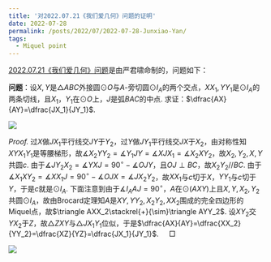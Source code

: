 ```yaml
---
title: '对2022.07.21《我们爱几何》问题的证明'
date: 2022-07-28
permalink: /posts/2022/07/2022-07-28-Junxiao-Yan/
tags:
  - Miquel point
---
```


[2022.07.21《我们爱几何》问题](https://mp.weixin.qq.com/s/bIXBc-uZw5zStB7lnOBXzQ)是由严君啸命制的，问题如下：

**问题**：设$X,Y$是$\triangle ABC$外接圆$\odot O$与$A$-旁切圆$\odot I_A$的两个交点，$XX_1,YY_1$是$\odot I_A$的两条切线，且$X_1，Y_1$在$\odot O$上，$J$是弧$BAC$的中点. 求证：$\dfrac{AX}{AY}=\dfrac{JX_1}{JY_1}$.

<img src="https://llddeddym.github.io/images/2022-07-28(1).png"/>

*Proof.* 过$X$做$JX_1$平行线交$JY$于$Y_2$，过$Y$做$JY_1$平行线交$JX$于$X_2$，由对称性知$XYX_1Y_1$是等腰梯形，故$\measuredangle X_2YY_2=\measuredangle Y_1JY=\measuredangle XJX_1=\measuredangle X_2 XY_2$，故$X_2,Y_2,X,Y$共圆$c$. 由于$\measuredangle JY_2X_2=\measuredangle YXJ=90^\circ-\measuredangle OJY$，且$OJ\perp BC$，故$X_2Y_2//BC$. 由于$\measuredangle X_1XY_2=\measuredangle XX_1 J=90^\circ-\measuredangle OJX=\measuredangle JX_2Y_2$，故$XX_1$与$c$切于$X$，$YY_1$与$c$切于$Y$，于是$c$就是$\odot I_A$. 下面注意到由于$\measuredangle I_AAJ=90^\circ$，$A$在$\odot(AXY)$上且$X,Y,X_2,Y_2$共圆$\odot I_A$，故由Brocard定理知$A$是$XY,YY_2,X_2Y_2,XX_2$围成的完全四边形的Miquel点，故$\triangle AXX_2\stackrel{+}{\sim}\triangle AYY_2$. 设$XY_2$交$YX_2$于$Z$，故$\triangle ZXY$与$\triangle JX_1Y_1$位似，于是$\dfrac{AX}{AY}=\dfrac{XX_2}{YY_2}=\dfrac{XZ}{YZ}=\dfrac{JX_1}{JY_1}$. $\quad\Box$

<img src="https://llddeddym.github.io/images/2022-07-28(2).png"/>